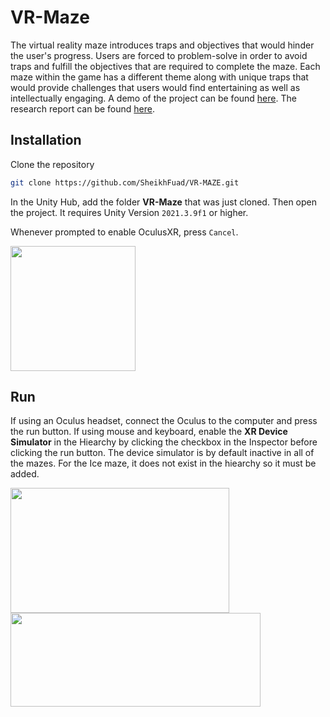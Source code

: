 # VR-Maze
The virtual reality maze introduces traps and objectives that would hinder the user's progress. Users are forced to problem-solve in order to avoid traps and fulfill the objectives that are required to complete the maze. Each maze within the game has a different theme along with unique traps that would provide challenges that users would find entertaining as well as intellectually engaging. A demo of the project can be found [here](https://youtu.be/aEnxZzfUeLU). The research report can be found [here](https://drive.google.com/drive/folders/1Of4MsiFaX6Y21rzn3DJmGVQM5IIl05gq?usp=sharing).

## Installation

Clone the repository

```bash
git clone https://github.com/SheikhFuad/VR-MAZE.git
```

In the Unity Hub, add the folder **VR-Maze** that was just cloned. Then open the project. It requires Unity Version `2021.3.9f1` or higher.

Whenever prompted to enable OculusXR, press `Cancel`.

<span><img src="https://user-images.githubusercontent.com/79721701/217009572-00e52cc0-7108-4c3d-8443-a57a3a801e34.png" width="200" height="200" /></span>

## Run

If using an Oculus headset, connect the Oculus to the computer and press the run button. If using mouse and keyboard, enable the **XR Device Simulator** in the Hiearchy by clicking the checkbox in the Inspector before clicking the run button. The device simulator is by default inactive in all of the mazes. For the Ice maze, it does not exist in the hiearchy so it must be added.

<span><img src="https://user-images.githubusercontent.com/79721701/217108382-3bff9d4e-ae83-4efa-8a3e-f12601229b76.JPG" width="350" height="200" />
<img src="https://user-images.githubusercontent.com/79721701/217306535-5368b05b-5c28-4817-8a7e-1da78409ba33.JPG" width="400" height="150"/></span>
